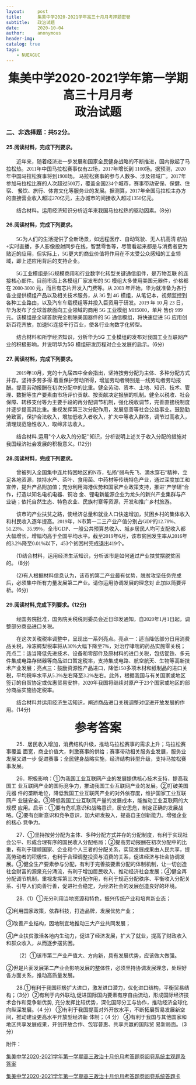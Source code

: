```yaml
---
layout:     post
title:      集美中学2020-2021学年高三十月月考押题密卷
subtitle:   政治试题
date:       2020-10-04
author:     anonymous
header-img: 
catalog: true
tags:
    - NUEAGUC
---
```



<center>

<font size=6><b>集美中学2020-2021学年第一学期高三十月月考</b></font>
<br>
<font size=6><b>政治试题</b></font>

</center>

### 二、非选择题：共52分。

#### 25.阅读材料，完成下列要求。

<font face="楷体">&emsp;&emsp;近年来，随着经济进一步发展和国家全民健身战略的不断推进，国内掀起了马拉松热。2011年中国马拉松赛事仅有22场，2017年增长到 1100场。据预测，2020年中国马拉松赛事将到1900场。 马拉松赛事的参与人数多、涉及领域广。2017年参加马拉松比赛的人次超过500万，覆盖全国234个城市，赛事带动安保、保健、住宿、 餐饮、旅行、体育文化等服务业的发展。据测算，2017年全国马拉松主办方的直接营业收入超过270亿元，主办城市的间接收入超过1350亿元。</font>

&emsp;&emsp;结合材料。运用经济知识分析近年来我国马拉松热的驱动因素。(8分)

#### 26.阅读材料，完成下列要求。

<font face="楷体">&emsp;&emsp;5G为人们的生活提供了全新场景，如远程医疗、自动驾驶、无人机高清 航拍+实时直播，多人影像投射同步在线，智慧零售等，尽管看起来都是与消费者更为贴近的应用，但实际上，5G更大的商业价值将作用在不太受公众感知的工业领域，即上述应用背后的支持企业。

&emsp;&emsp;5G工业模组是5G规模商用和行业数字化转型关键通信组件，是万物互联 的连接核心部件。目前市面上各模组厂家发布的 5G 模组大多使用美国元器件，价格都在 2000-3000 元，而且有芯片开发入门费等。从 2003 年开始，华为就准备为各行各业提供模组产品以及相关技术服务，从 3G 到 4G 模组，从笔记本，视频监控到各种工业路由，以及汽车车载模组等并投入巨资用于研发。2019 年 10 月 23 日，华为发布了全球首款面向工业领域的商用 5G 工业模组 MH5000，单片 售价 999 元。该模组是全球首款完全剔除美国器件的 5G 通信模组，将快速促进 5G 应用创新百花齐放，加速5G连接千行百业，使各行业向数字化转型。</font>

&emsp;&emsp;结合材料和所学经济知识，分析华为5G 工业模组的发布对我国工业互联网产业的积极影响，并说明华为5G 模组研发历程对企业发展的启示。(6分)

#### 27. 阅读材料，完成下列要求。

<font face="楷体">&emsp;&emsp;2019年10月，党的十九届四中全会指出，坚持按劳分配为主体、多种分配方式并存。坚持多劳多得.着重保护劳动所得，增加劳动者特别是一线劳动者劳动报酬。提高劳动报酬在初次分配中的比重。健全劳动、资本、土地、知识、技术、管理、数据等生产要素由市场评价贡献、按贡献决定报酬的机制。健全以税收、社会保障、转移支付等为主要手段的再分配调节机制，强化税收调节，完善直接税制度并逐步提高其比重。重视发挥第三次分配作用，发展慈善等社会公益事业。鼓励勤劳致富，保护合法收入，增加低收入者收入，扩大中等收入群体，调节过高收入，清理规范隐性收入，取缔非法收入。</font>

&emsp;&emsp;结合材料.运用"个人收入的分配''知识，分析说明上述关于收入分配的措施对我国经济社会发展的积极意义。(12分)

#### 28.阅读材料，完成下列要求。

<font face="楷体">&emsp;&emsp;曾被列入全国集中连片特困地区的N市，弘扬"弱鸟先飞、滴水穿石"精神，立足各地资源，扶持水产、茶叶、食用菌、中药材等传统特色产业，通过深度加工和宣传，提升产品附加值；充分利用海港优势和国家产业政策支持，推进"产学研"合作，打造以知名电机电器、铜冶 金、锂电新能源企业为龙头的新兴产业集群与产业链；依托自然生态、特色农业、民族村寨等资源，开发和推广乡村旅游。

&emsp;&emsp;该市的产业扶贫之路，使经济总量和就业人口快速增加，贫困乡村的集体收入和村民收入逐年提高。2019年，N市第一二三产业产值分别占GDP的12.78%、51.23%、35.99%，全市GDP、一般公共预算总收入、城乡居民人均可支配收入都大幅增长，增幅均高于全国平均水平。截至2019年6月，该市贫困发生率从2016年的3.2%降至0.01%以下，453个贫困村完成退出419个。</font>

&emsp;&emsp;(1)结合材料，运用经济生活知识，分析该市是如何通过产业扶贫摆脱贫困的。 (8分)

&emsp;&emsp;(2)有人根据材料信息认为，该市的第二产业最有优势，脱贫攻坚任务完成后，必须集中所有力量发展第二产业。请你运用协调发展的理念对 此加以简要评析。(6分)

#### 29.阅读材料,完成下列要求。(12分)

<font face="楷体">&emsp;&emsp;经国务院批准，国务院关税税则委员会近日印发通知，自2020年1月1日起，调整部分商品进口关税。

&emsp;&emsp;在这次关税税率调整中，呈现出一系列亮点。亮点一：适当降低部分日用消费品关税，冷冻鳄梨税率将从30%大幅下降至7%，对治疗哮喘的药品实施零关税；亮点二：适当降低先进技术、设备和零部件及原材料的进口关税，包括铌铁、多元件集成电路存储器等商品进口暂定税率，支持集成电路、航空航天、生物等高新技术产业发展；亮点三：鼓励资源性产品进口，降低150多项木材和纸制品的进口关税，平均税率水平从5.3%左右降至3.2%左右。此外，根据我国与有关国家或地区签订的自贸协定或优惠贸易安排，2020年我国将继续对原产于23个国家或地区的部分商品实施协定税率。</font>

&emsp;&emsp;结合材料并运用经济生活知识，阐述商品进口关税调整对促进开放发展的作用。(14分)

<center>

<font size=6><b>参考答案</b></font>

</center>

&emsp;&emsp;25．居民收入增加，消费结构升级，推动马拉松赛事的需求上升；马拉松赛事覆盖 面宽，商业价值大，刺激赛事的供给；赛事带动相关服务业发展，服务业发展又进一步 促进赛事；全民健身战略实施，经济结构转型升级，支持马拉松赛事发展。

&emsp;&emsp;26．积极影响：①为我国工业互联网产业的发展提供核心技术支持，提高我国工 业互联网产业的国际竞争力，推动我国工业互联网产业的发展。②打破美国元器 件的垄断地位，降低我国工业互联网产业的对外依存度，维护国家工业互联网产 业链安全。③降低我国工业互联网产量的发展成本，能推动工业互联网的大规模 应用。启示：①要有危机意识和战略意识，居安思危，制定正确的发展战略。②要有创新意识和竞争意识，加大研发投入，提高自主创新能力。增强企业的核心 竞争力。

&emsp;&emsp;27．①坚持按劳分配为主体、多种分配方式并存的分配制度，有利于实现社会公平、形成合理有序的国民收入分配格局；②提高劳动报酬在初次分配中的比重，有利于理顺国家、企业和个人三者的分配关系，实现发展成果由人民共享，提高劳动者的积极性，也利于合理调整投资与消费的关系，促进经济与社会协调发展。③健全生产要素参与分配，有利于完善按要素分配的体制机制，让一切创造社会财富的源泉充分涌流，有利于增加居民收入、推动经济社会发展；④健全再分配调节机制，重视发挥第三次分配作用，有利于规范分配秩序、平衡收入分配关系、引导人们向善行善，促进社会稳定，为经济社会的发展创造良好的环境。

&emsp;&emsp;28.（1）①充分利用当地资源和特色，振兴传统产业和培育新业态；

②利用国家政策，依靠科技，打造品牌，发展优势产业；

③改善产业结构，因地制宜地推动三大产业共同发展；

④产业扶贫激活各地内生动力，促进了经济发展，扩大了就业，提高了财政收入和群众收入，从而逐步摆贫困。

&emsp;&emsp;（2）①该市第二产业产值大、方向新，具有发展优势，应该做大做强。

②但是片面发展第二产业会影响发展的整体性，必须坚持协调发展理念，处理好各方面关系，推动高质量发展。

&emsp;&emsp;28.①有利于我国积极扩大进口，激发进口潜力，优化进口结构，平衡贸易结构；（3分）②有利于内外联动,促进国际国内要素有序自由流动，形成国际经济技术合作和竞争新优势, 充分发挥比较优势，深化国际分工与协作，推动经济全球化向纵深发展。（4 分） ③有利于我国提高对外开放水平，不断拓展贸易发展新空间，推动建设更高水平开放型经济新 体制；（4 分） ④有利于我国与其他国家和地区共享发展成果，开创开放合作、包容普惠、共享共赢的国际贸 易新局面。（3 分）





附件：

[集美中学2020-2021学年第一学期高三政治十月份月考答题卷阅卷系统主观题及答案](https://huangzhexi.cf/files/20201003172521_002.pdf)

[集美中学2020-2021学年第一学期高三政治十月份月考答题卷阅卷系统答题卡](https://huangzhexi.cf/files/20201003172521_003.pdf)